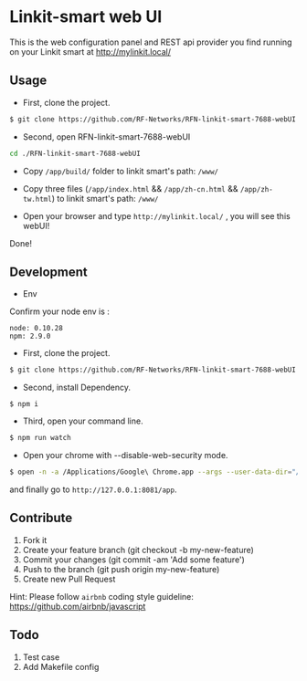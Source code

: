 # Linkit-smart web UI

This is the web configuration panel and REST api provider you find running on your Linkit smart at http://mylinkit.local/

## Usage

- First, clone the project.

```bash
$ git clone https://github.com/RF-Networks/RFN-linkit-smart-7688-webUI.git
```

- Second, open RFN-linkit-smart-7688-webUI

``` bash
cd ./RFN-linkit-smart-7688-webUI
```

- Copy `/app/build/` folder to linkit smart's path: `/www/`

- Copy three files (`/app/index.html` && `/app/zh-cn.html` && `/app/zh-tw.html`) to linkit smart's path: `/www/`

- Open your browser and type `http://mylinkit.local/` , you will see this webUI!

Done!


## Development

- Env

Confirm your node env is :

```
node: 0.10.28
npm: 2.9.0

```

- First, clone the project.
```bash
$ git clone https://github.com/RF-Networks/RFN-linkit-smart-7688-webUI.git
```

- Second, install Dependency.

```
$ npm i
```

- Third, open your command line.

``` bash
$ npm run watch
```

- Open your chrome with --disable-web-security mode.

``` bash
$ open -n -a /Applications/Google\ Chrome.app --args --user-data-dir="/tmp/chrome_dev_session" --disable-web-security
```

and finally go to  `http://127.0.0.1:8081/app`.


## Contribute

1. Fork it
2. Create your feature branch (git checkout -b my-new-feature)
3. Commit your changes (git commit -am 'Add some feature')
5. Push to the branch (git push origin my-new-feature)
6. Create new Pull Request

Hint: Please follow `airbnb` coding style guideline: https://github.com/airbnb/javascript


## Todo

1. Test case
2. Add Makefile config
